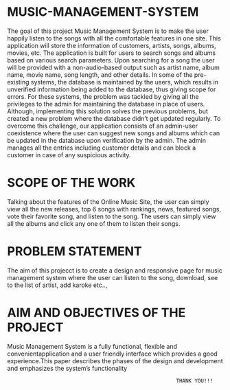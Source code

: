 #                     MUSIC-MANAGEMENT-SYSTEM

The goal of this project Music Management System is to make the user happily listen to the songs with all the comfortable features in one site. This application will store the information of customers, artists, songs, albums, movies, etc. The application is built for users to search songs and albums based on various search parameters. Upon searching for a song the user will be provided with a non-audio-based output such as artist name, album name, movie name, song length, and other details. In some of the pre-existing systems, the database is maintained by the users, which results in unverified information being added to the database, thus giving scope for errors. For these systems, the problem was tackled by giving all the privileges to the admin for maintaining the database in place of users. Although, implementing this solution solves the previous problems, but created a new problem where the database didn’t get updated regularly. To overcome this challenge, our application consists of an admin-user coexistence where the user can suggest new songs and albums which can be updated in the database upon verification by the admin. The admin manages all the entries including customer details and can block a customer in case of any suspicious activity.


# SCOPE OF THE WORK

Talking about the features of the Online Music Site, the user can simply view all the new releases, top 6 songs with rankings, news, featured songs, vote their favorite song, and listen to the song. The users can simply view all the albums and click any one of them to listen their songs. 

# PROBLEM STATEMENT

The aim of this projecct is to create a design and responsive page for music management system where the user can listen to the song, download, see to the list of artist, add karoke etc..,

# AIM AND OBJECTIVES OF THE PROJECT

Music Management System is a fully functional, flexible and convenientapplication and a user friendly interface which provides a good experience.This paper describes the phases of the design and development and emphasizes the system’s functionality



                                                           THANK YOU!!!
